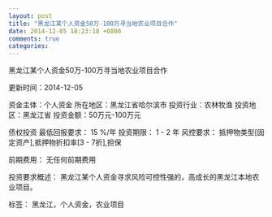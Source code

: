 ```yaml
---
layout: post
title: "黑龙江某个人资金50万-100万寻当地农业项目合作"
date: 2014-12-05 18:23:18 +0800
comments: true
categories: 
---
```

黑龙江某个人资金50万-100万寻当地农业项目合作



更新时间：2014-12-05

资金主体：个人资金
所在地区：黑龙江省哈尔滨市
投资行业：农林牧渔
投资地区：黑龙江省
投资金额：50万元-100万元

债权投资
最低回报要求：
                            15 %/年
                                                                                投资期限：
                            1 - 2 年
                                                                                                                                        风控要求：
                            抵押物类型[固定资产],抵押物折扣率[3 - 7折],担保

前期费用：
无任何前期费用

投资要求概述：
黑龙江某个人资金寻求风险可控性强的，高成长的黑龙江本地农业项目。

标签：
黑龙江，个人资金，农业项目

